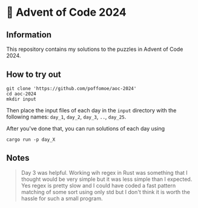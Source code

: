 # 🎄 Advent of Code 2024

## Information

This repository contains my solutions to the puzzles in Advent of Code 2024.

## How to try out

```
git clone 'https://github.com/poffomoe/aoc-2024'
cd aoc-2024
mkdir input
```

Then place the input files of each day in the `input` directory with the following names: `day_1`, `day_2`, `day_3`, `..`, `day_25`.

After you've done that, you can run solutions of each day using

```
cargo run -p day_X
```

## Notes

> Day 3 was helpful. Working wih regex in Rust was something that I thought would be very simple but it was less simple than I expected. Yes regex is pretty slow and I could have coded a fast pattern matching of some sort using only std but I don't think it is worth the hassle for such a small program.